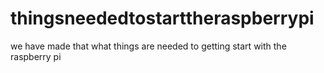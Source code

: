 # thingsneededtostarttheraspberrypi
we have made that what things are needed to getting start with the raspberry pi
